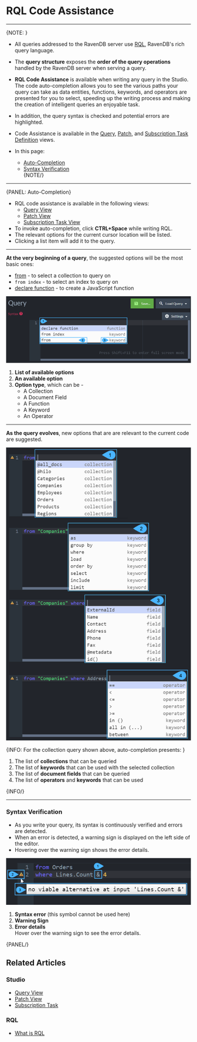 ﻿
# RQL Code Assistance

---

{NOTE: }

* All queries addressed to the RavenDB server use [RQL](../../indexes/querying/what-is-rql), 
  RavenDB's rich query language.  
* The **query structure** exposes the **order of the query operations** 
  handled by the RavenDB server when serving a query.  
* **RQL Code Assistance** is available when writing any query in the Studio.  
  The code auto-completion allows you to see the various paths your query 
  can take as data entities, functions, keywords, and operators are presented 
  for you to select, speeding up the writing process and making the creation 
  of intelligent queries an enjoyable task.  
* In addition, the query syntax is checked and potential errors are highlighted.  
* Code Assistance is available in the [Query](../../studio/database/queries/query-view#query-view), 
  [Patch](../../studio/database/documents/patch-view#patch-view), 
  and [Subscription Task Definition](../../studio/database/tasks/ongoing-tasks/subscription-task#subscription-task-definition) 
  views.  

* In this page:  
  * [Auto-Completion](../../studio/database/code-assistance#auto-completion)  
  * [Syntax Verification](../../studio/database/code-assistance#syntax-verification)  
{NOTE/}

---

{PANEL: Auto-Completion}

* RQL code assistance is available in the following views:  
   - [Query View](../../studio/database/queries/query-view#query-view)  
   - [Patch View](../../studio/database/documents/patch-view#patch-view)  
   - [Subscription Task View](../../studio/database/tasks/ongoing-tasks/subscription-task#subscription-task-definition)  
* To invoke auto-completion, click **CTRL+Space** while writing RQL.  
* The relevant options for the current cursor location will be listed.  
* Clicking a list item will add it to the query.  
  
---

**At the very beginning of a query**, the suggested options will be the 
most basic ones:  

* [from](../../indexes/querying/what-is-rql#from) - to select a collection to query on  
* `from index` - to select an index to query on  
* [declare function](../../indexes/querying/what-is-rql#declare) - to create a JavaScript function  

!["Click CTRL+Space To See Available Options"](images/code-assistance-1.png "Click CTRL+Space To See Available Options")

1. **List of available options**  
2. **An available option**  
3. **Option type**, which can be -  
    * A Collection  
    * A Document Field  
    * A Function  
    * A Keyword  
    * An Operator  

---

**As the query evolves**, new options that are are relevant to the current code are suggested.  

!["Evolving Query"](images/code-assistance-2.png "Evolving Query")

{INFO: For the collection query shown above, auto-completion presents: }

1. The list of **collections** that can be queried   
2. The list of **keywords** that can be used with the selected collection  
3. The list of **document fields** that can be queried  
4. The list of **operators** and **keywords** that can be used  

{INFO/}

---

### Syntax Verification

* As you write your query, its syntax is continuously verified and errors are detected.  
* When an error is detected, a warning sign is displayed on the left side of the editor.  
* Hovering over the warning sign shows the error details.  

!["Syntax Verification"](images/code-assistance-3.png "Syntax Verification")

1. **Syntax error** (this symbol cannot be used here)  
2. **Warning Sign**  
3. **Error details**  
   Hover over the warning sign to see the error details.  

{PANEL/}

## Related Articles

### Studio

- [Query View](../../studio/database/queries/query-view)  
- [Patch View](../../studio/database/documents/patch-view#patch-view)  
- [Subscription Task](../../studio/database/tasks/ongoing-tasks/subscription-task)  

### RQL

- [What is RQL](../../indexes/querying/what-is-rql)  
